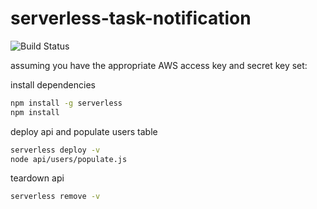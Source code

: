 # serverless-task-notification

![Build Status](https://codebuild.us-east-1.amazonaws.com/badges?uuid=eyJlbmNyeXB0ZWREYXRhIjoicmR5S2R3QmlNY2FKcktJQWp2c0JSaFpnWTJ3TFpieDNQbXpiZU1oWHhkMVNiVG15TzByaERIaFJua3FtczRTZlZQRm9zVXFUWHczaXgveGFHTjlkL1JJPSIsIml2UGFyYW1ldGVyU3BlYyI6IjBZQnByTE9RZ3JwSGhLdnMiLCJtYXRlcmlhbFNldFNlcmlhbCI6MX0%3D&branch=master)

assuming you have the appropriate AWS access key and secret key set:

install dependencies

```bash
npm install -g serverless
npm install
```

deploy api and populate users table

```bash
serverless deploy -v
node api/users/populate.js
```

teardown api

```bash
serverless remove -v
```
